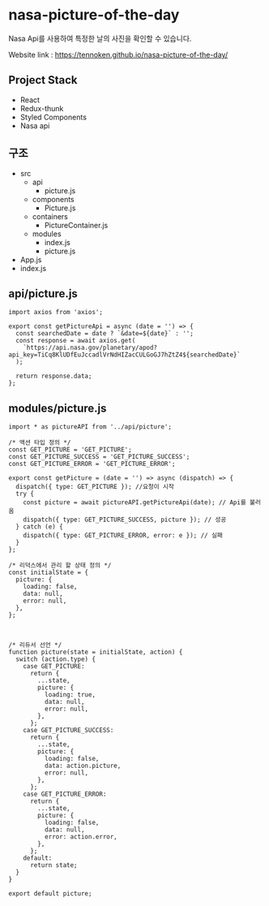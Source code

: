 # nasa-picture-of-the-day

Nasa Api를 사용하여 특정한 날의 사진을 확인할 수 있습니다.

Website link : https://tennoken.github.io/nasa-picture-of-the-day/


## Project Stack

- React
- Redux-thunk
- Styled Components
- Nasa api


## 구조
- src
  - api
    - picture.js
  - components
    - Picture.js
  - containers
    - PictureContainer.js
  - modules
    - index.js
    - picture.js
- App.js
- index.js 

## api/picture.js

```
import axios from 'axios';

export const getPictureApi = async (date = '') => {
  const searchedDate = date ? `&date=${date}` : '';
  const response = await axios.get(
    `https://api.nasa.gov/planetary/apod?api_key=TiCq8KlUDfEuJccadlVrNdHIZacCULGoGJ7hZtZ4${searchedDate}`
  );

  return response.data;
};
```

## modules/picture.js
```
import * as pictureAPI from '../api/picture';

/* 액션 타입 정의 */
const GET_PICTURE = 'GET_PICTURE';
const GET_PICTURE_SUCCESS = 'GET_PICTURE_SUCCESS';
const GET_PICTURE_ERROR = 'GET_PICTURE_ERROR';

export const getPicture = (date = '') => async (dispatch) => {
  dispatch({ type: GET_PICTURE }); //요청이 시작
  try {
    const picture = await pictureAPI.getPictureApi(date); // Api를 불러옴
    dispatch({ type: GET_PICTURE_SUCCESS, picture }); // 성공
  } catch (e) {
    dispatch({ type: GET_PICTURE_ERROR, error: e }); // 실패
  }
};

/* 리덕스에서 관리 할 상태 정의 */
const initialState = {
  picture: {
    loading: false,
    data: null,
    error: null,
  },
};



/* 리듀서 선언 */
function picture(state = initialState, action) {
  switch (action.type) {
    case GET_PICTURE:
      return {
        ...state,
        picture: {
          loading: true,
          data: null,
          error: null,
        },
      };
    case GET_PICTURE_SUCCESS:
      return {
        ...state,
        picture: {
          loading: false,
          data: action.picture,
          error: null,
        },
      };
    case GET_PICTURE_ERROR:
      return {
        ...state,
        picture: {
          loading: false,
          data: null,
          error: action.error,
        },
      };
    default:
      return state;
  }
}

export default picture;
```
